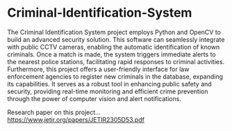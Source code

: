 # Criminal-Identification-System
The Criminal Identification System project employs Python and OpenCV to build an advanced security solution. This software can seamlessly integrate with public CCTV cameras, enabling the automatic identification of known criminals. Once a match is made, the system triggers immediate alerts to the nearest police stations, facilitating rapid responses to criminal activities. Furthermore, this project offers a user-friendly interface for law enforcement agencies to register new criminals in the database, expanding its capabilities. It serves as a robust tool in enhancing public safety and security, providing real-time monitoring and efficient crime prevention through the power of computer vision and alert notifications.

Research paper on this project...
https://www.jetir.org/papers/JETIR2305D53.pdf
